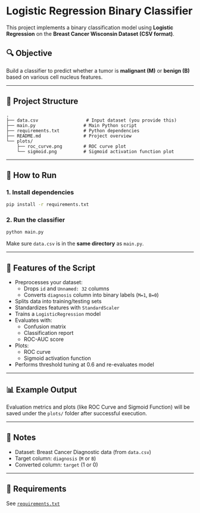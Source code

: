 # Logistic Regression Binary Classifier

This project implements a binary classification model using **Logistic Regression** on the **Breast Cancer Wisconsin Dataset (CSV format)**.

## 🔍 Objective
Build a classifier to predict whether a tumor is **malignant (M)** or **benign (B)** based on various cell nucleus features.

---

## 📁 Project Structure
```
.
├── data.csv                  # Input dataset (you provide this)
├── main.py                  # Main Python script
├── requirements.txt         # Python dependencies
├── README.md                # Project overview
└── plots/
    ├── roc_curve.png        # ROC curve plot
    └── sigmoid.png          # Sigmoid activation function plot
```

---

## 🚀 How to Run

### 1. Install dependencies
```bash
pip install -r requirements.txt
```

### 2. Run the classifier
```bash
python main.py
```

Make sure `data.csv` is in the **same directory** as `main.py`.

---

## 🧠 Features of the Script
- Preprocesses your dataset:
  - Drops `id` and `Unnamed: 32` columns
  - Converts `diagnosis` column into binary labels (`M=1`, `B=0`)
- Splits data into training/testing sets
- Standardizes features with `StandardScaler`
- Trains a `LogisticRegression` model
- Evaluates with:
  - Confusion matrix
  - Classification report
  - ROC-AUC score
- Plots:
  - ROC curve
  - Sigmoid activation function
- Performs threshold tuning at 0.6 and re-evaluates model

---

## 📊 Example Output
Evaluation metrics and plots (like ROC Curve and Sigmoid Function) will be saved under the `plots/` folder after successful execution.

---

## 📌 Notes
- Dataset: Breast Cancer Diagnostic data (from `data.csv`)
- Target column: `diagnosis` (`M` or `B`)
- Converted column: `target` (1 or 0)

---

## 🧪 Requirements
See [`requirements.txt`](requirements.txt)
